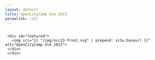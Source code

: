 ```yaml
---
layout: default
title: OpenCityCamp Ulm 2013
permalink: /13/
---
```


  <div class="row">
    <div class="large-12 columns">
 
     <div id="featured">
       <img src="{{ "/img/occ13-front.svg" | prepend: site.baseurl }}" alt="OpenCityCamp Ulm 2013">
     </div>
     </div>
  </div><br>


  <div class="row">
   <div class="large-12 columns">
<!--    <div class="panel radius">
 
    <h4>Sessionmitschriebe</h4><hr/>
    {% for post in site.posts %}
     {% capture year %}{{post.date | date: "%Y"}}{% endcapture %}
     {% if year == "2013" %}
      <h5>
       <a href="{{ post.url | prepend: site.baseurl }}">{{ post.title }}</a>
      </h5>
      <p>{{ post.excerpt | strip_html | strip_newlines | truncate: 200 }} <a href="{{ post.url | prepend: site.baseurl }}">weiterlesen</a></p>
     {% endif %}
    {% endfor %}

    </div> -->
   </div>
  </div>

